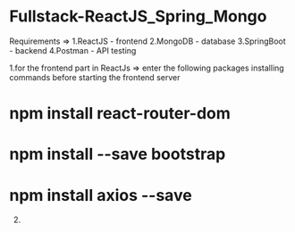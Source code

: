 # Fullstack-ReactJS_Spring_Mongo

Requirements =>
1.ReactJS - frontend
2.MongoDB - database
3.SpringBoot - backend
4.Postman - API testing

1.for the frontend part in ReactJs => 
enter the following packages installing commands before starting the frontend server
# npm install react-router-dom
# npm install --save bootstrap
# npm install axios --save    

2.